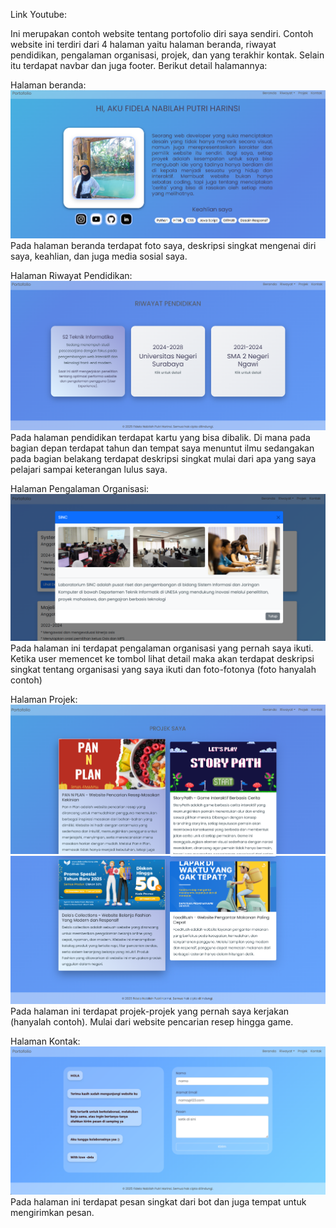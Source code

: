 Link Youtube:

Ini merupakan contoh website tentang portofolio diri saya sendiri. Contoh website ini terdiri dari 4 halaman yaitu halaman beranda, riwayat pendidikan, pengalaman organisasi, projek, dan yang terakhir kontak. Selain itu terdapat navbar dan juga footer. Berikut detail halamannya:

Halaman beranda:
![alt text](https://github.com/delaaa06/website-porto/blob/main/Tampilan%20Website/beranda.png)
Pada halaman beranda terdapat foto saya, deskripsi singkat mengenai diri saya, keahlian, dan juga media sosial saya.

Halaman Riwayat Pendidikan:
![alt text](https://github.com/delaaa06/website-porto/blob/main/Tampilan%20Website/riwayat%20pendidikan.png)
Pada halaman pendidikan terdapat kartu yang bisa dibalik. Di mana pada bagian depan terdapat tahun dan tempat saya menuntut ilmu sedangakan pada bagian belakang terdapat deskripsi singkat mulai dari apa yang saya pelajari sampai keterangan lulus saya.

Halaman Pengalaman Organisasi:
![alt text](https://github.com/delaaa06/website-porto/blob/main/Tampilan%20Website/pengalaman%20organisasi.png)
Pada halaman ini terdapat pengalaman organisasi yang pernah saya ikuti. Ketika user memencet ke tombol lihat detail maka akan terdapat deskripsi singkat tentang organisasi yang saya ikuti dan foto-fotonya (foto hanyalah contoh)

Halaman Projek:
![alt text](https://github.com/delaaa06/website-porto/blob/main/Tampilan%20Website/projek.png)
![alt text](https://github.com/delaaa06/website-porto/blob/main/Tampilan%20Website/projek%20_2.png)
Pada halaman ini terdapat projek-projek yang pernah saya kerjakan (hanyalah contoh). Mulai dari website pencarian resep hingga game.

Halaman Kontak:
![alt text](https://github.com/delaaa06/website-porto/blob/main/Tampilan%20Website/kontak.png)
Pada halaman ini terdapat pesan singkat dari bot dan juga tempat untuk mengirimkan pesan. 
